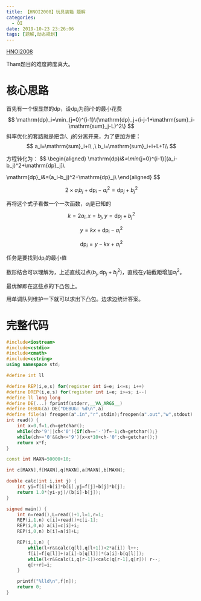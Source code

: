 ```yaml
---
title: 【HNOI2008】玩具装箱 题解
categories:
  - OI
date: 2019-10-23 23:26:06
tags: [题解,动态规划]
---
```

[HNOI2008](https://www.luogu.org/problem/P3195)
<!--more-->

Tham题目的难度跨度真大。

# 核心思路

首先有一个很显然的dp，设$\mathrm{dp}_i$为前$i$个的最小花费
$$
\mathrm{dp}_i=\min_{j=0}^{i-1}\{\mathrm{dp}_j+(i-j-1+\mathrm{sum}_i-\mathrm{sum}_j-L)^2\}
$$
斜率优化的套路就是把含$i$、$j$的分离开来，为了更加方便：
$$
a_i=\mathrm{sum}_i+i\ ,\ b_i=\mathrm{sum}_i+i+L+1\\
$$

方程转化为：
$$
\begin{aligned}
\mathrm{dp}_i&=\min_{j=0}^{i-1}[(a_i-b_j)^2+\mathrm{dp}_j]\\

\mathrm{dp}_i&=(a_i-b_j)^2+\mathrm{dp}_j\\
\end{aligned}
$$


$$
2\times a_ib_j+\mathrm{dp}_i-a_i^2=\mathrm{dp}_j+b_j^2
$$

再将这个式子看做一个一次函数，$a_i$是已知的
$$
k=2a_i,x=b_j,y=\mathrm{dp}_j+b_j^2
$$

$$
y=kx+\mathrm{dp_i}-a_i^2
$$

$$
\mathrm{dp}_i=y-kx+a_i^2
$$

任务是要找到$\mathrm{dp}_i$的最小值

数形结合可以理解为，上述直线过点$(b_j,\mathrm{dp}_j+b_j^2)$，直线在$y$轴截距增加$a_i^2$。

最优解即在这些点的下凸包上。

用单调队列维护一下就可以求出下凸包。边求边统计答案。

# 完整代码

```cpp
#include<iostream>
#include<cstdio>
#include<cmath>
#include<cstring>
using namespace std;

#define int ll

#define REP(i,e,s) for(register int i=e; i<=s; i++)
#define DREP(i,e,s) for(register int i=e; i>=s; i--)
#define ll long long
#define DE(...) fprintf(stderr,__VA_ARGS__)
#define DEBUG(a) DE("DEBUG: %d\n",a)
#define file(a) freopen(a".in","r",stdin);freopen(a".out","w",stdout)
int read() {
	int x=0,f=1,ch=getchar();
	while(ch>'9'||ch<'0'){if(ch=='-')f=-1;ch=getchar();}
	while(ch>='0'&&ch<='9'){x=x*10+ch-'0';ch=getchar();}
	return x*f;
}

const int MAXN=50000+10;

int c[MAXN],f[MAXN],q[MAXN],a[MAXN],b[MAXN];

double calc(int i,int j) {
	int yi=f[i]+b[i]*b[i],yj=f[j]+b[j]*b[j];
	return 1.0*(yi-yj)/(b[i]-b[j]);
}

signed main() {
	int n=read(),L=read()+1,l=1,r=1;
	REP(i,1,n) c[i]=read()+c[i-1];
	REP(i,0,n) a[i]=c[i]+i;
	REP(i,0,n) b[i]=a[i]+L;

	REP(i,1,n) {
		while(l<r&&calc(q[l],q[l+1])<2*a[i]) l++;
		f[i]=f[q[l]]+(a[i]-b[q[l]])*(a[i]-b[q[l]]);
		while(l<r&&calc(i,q[r-1])<calc(q[r-1],q[r])) r--;
		q[++r]=i;
	}

	printf("%lld\n",f[n]);
	return 0;
}
```

